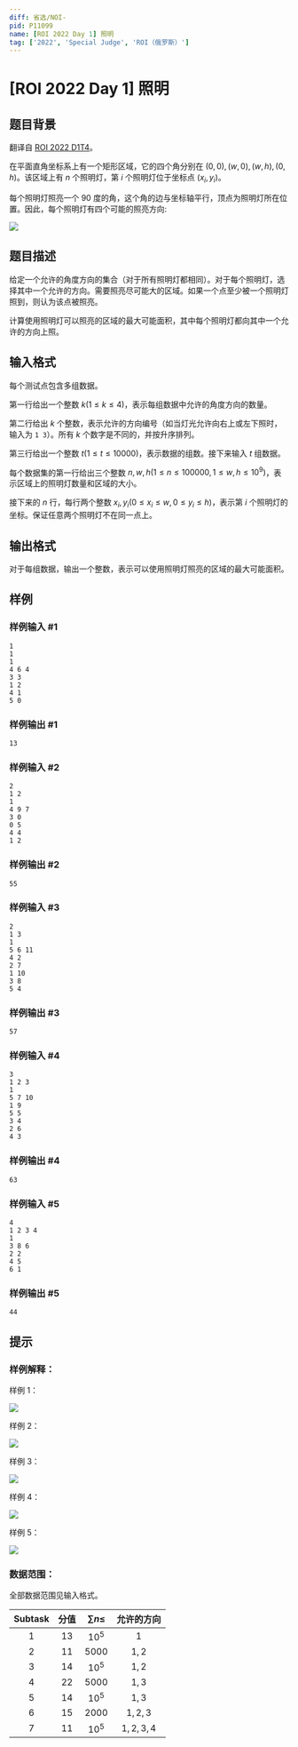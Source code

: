 ```yaml
---
diff: 省选/NOI-
pid: P11099
name: [ROI 2022 Day 1] 照明
tag: ['2022', 'Special Judge', 'ROI（俄罗斯）']
---
```

# [ROI 2022 Day 1] 照明
## 题目背景

翻译自 [ROI 2022 D1T4](https://neerc.ifmo.ru/school/archive/2021-2022/ru-olymp-roi-2022-day1.pdf)。

在平面直角坐标系上有一个矩形区域，它的四个角分别在 $(0, 0), (w, 0), (w, h) , (0, h)$。该区域上有 $n$ 个照明灯，第 $i$ 个照明灯位于坐标点 $(x_i, y_i)$。

每个照明灯照亮一个 $90$ 度的角，这个角的边与坐标轴平行，顶点为照明灯所在位置。因此，每个照明灯有四个可能的照亮方向:

![](https://cdn.luogu.com.cn/upload/image_hosting/nhl1d2iq.png)
## 题目描述

给定一个允许的角度方向的集合（对于所有照明灯都相同）。对于每个照明灯，选择其中一个允许的方向。需要照亮尽可能大的区域。如果一个点至少被一个照明灯照到，则认为该点被照亮。

计算使用照明灯可以照亮的区域的最大可能面积，其中每个照明灯都向其中一个允许的方向上照。
## 输入格式

每个测试点包含多组数据。

第一行给出一个整数 $k (1 \le k \le 4)$，表示每组数据中允许的角度方向的数量。

第二行给出 $k$ 个整数，表示允许的方向编号（如当灯光允许向右上或左下照时，输入为 `1 3`）。所有 $k$ 个数字是不同的，并按升序排列。

第三行给出一个整数 $t (1 \le t \le 10000)$，表示数据的组数。接下来输入 $t$ 组数据。

每个数据集的第一行给出三个整数 $n,w,h (1 \le n \le 100000, 1 \le w, h \le 10^9)$，表示区域上的照明灯数量和区域的大小。

接下来的 $n$ 行，每行两个整数 $x_i,y_i (0 \le x_i \le w, 0 \le y_i \le h)$，表示第 $i$ 个照明灯的坐标。保证任意两个照明灯不在同一点上。
## 输出格式

对于每组数据，输出一个整数，表示可以使用照明灯照亮的区域的最大可能面积。
## 样例

### 样例输入 #1
```
1
1
1
4 6 4
3 3
1 2
4 1
5 0
```
### 样例输出 #1
```
13
```
### 样例输入 #2
```
2
1 2
1
4 9 7
3 0
0 5
4 4
1 2
```
### 样例输出 #2
```
55
```
### 样例输入 #3
```
2
1 3
1
5 6 11
4 2
2 7
1 10
3 8
5 4
```
### 样例输出 #3
```
57
```
### 样例输入 #4
```
3
1 2 3
1
5 7 10
1 9
5 5
3 4
2 6
4 3
```
### 样例输出 #4
```
63
```
### 样例输入 #5
```
4
1 2 3 4
1
3 8 6
2 2
4 5
6 1
```
### 样例输出 #5
```
44
```
## 提示

### 样例解释：

样例 $1$：

![](https://cdn.luogu.com.cn/upload/image_hosting/pt0zscz6.png)

样例 $2$：

![](https://cdn.luogu.com.cn/upload/image_hosting/gxap7oqs.png)

样例 $3$：

![](https://cdn.luogu.com.cn/upload/image_hosting/0bsi6lme.png)

样例 $4$：

![](https://cdn.luogu.com.cn/upload/image_hosting/fdgimd7c.png)

样例 $5$：

![](https://cdn.luogu.com.cn/upload/image_hosting/44phd4mh.png)

### 数据范围：

全部数据范围见输入格式。

| Subtask | 分值 | $\sum n\le$ | 允许的方向 |
| :----------: | :----------: | :----------: | :----------: |
| $1$ | $13$ | $10^5$ | $1$ |
| $2$ | $11$ | $5000$ | $1,2$ |
| $3$ | $14$ | $10^5$ | $1,2$ |
| $4$ | $22$ | $5000$ | $1,3$ |
| $5$ | $14$ | $10^5$ | $1,3$ |
| $6$ | $15$ | $2000$ | $1,2,3$ |
| $7$ | $11$ | $10^5$ | $1,2,3,4$ |
